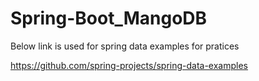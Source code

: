 # Spring-Boot_MangoDB
Below link is used for spring data examples for pratices

https://github.com/spring-projects/spring-data-examples
